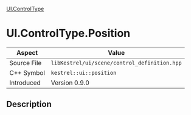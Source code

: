 [UI.ControlType](index)
# UI.ControlType.Position
| Aspect | Value |
| --- | --- |
| Source File | `libKestrel/ui/scene/control_definition.hpp` |
| C++ Symbol | `kestrel::ui::position` |
| Introduced | Version 0.9.0 |
## Description

